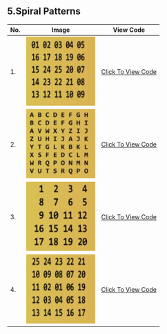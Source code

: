 ## 5.Spiral Patterns

| No. | Image | View Code | 
| --- | ----- | --------- | 
| 1. | ![Spiral 1](https://github.com/PatternHouse/guidelines/blob/main/patterns/spiral/spiralpattern1.jpg) | <a href="https://github.com/PatternHouse/CPlusPlus-PatternHouse/blob/main/Spiral%20Patterns/CodeFiles/Pattern1.py">Click To View Code</a> | 
| 2. | ![Spiral Alphabets](https://github.com/PatternHouse/guidelines/blob/main/patterns/spiral/spiralpattern2.jpg) | <a href="https://github.com/PatternHouse/CPlusPlus-PatternHouse/blob/main/Spiral%20Patterns/CodeFiles/Pattern2.py">Click To View Code</a> | 
| 3. | ![Spiral Number Zig Zag](https://github.com/PatternHouse/guidelines/blob/main/patterns/spiral/spiralpattern3.jpg) | <a href="https://github.com/PatternHouse/CPlusPlus-PatternHouse/blob/main/Spiral%20Patterns/CodeFiles/Pattern3.py">Click To View Code</a> | 
| 4. | ![Spiral Reverse](https://github.com/PatternHouse/guidelines/blob/main/patterns/spiral/spiralpattern4.jpg) | <a href="https://github.com/PatternHouse/CPlusPlus-PatternHouse/blob/main/Spiral%20Patterns/CodeFiles/Pattern4.py">Click To View Code</a> | 



